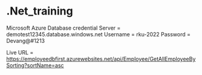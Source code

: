 # .Net_training
Microsoft Azure Database credential
Server = demotest12345.database.windows.net
Username = rku-2022
Password = Devang@#1213

Live URL = https://employeedbfirst.azurewebsites.net/api/Employee/GetAllEmployeeBySorting?sortName=asc
